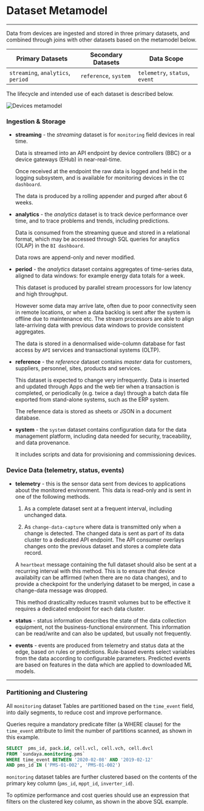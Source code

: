 # Dataset Metamodel
---

Data from devices are ingested and stored in three primary datasets, and combined through joins with other datasets based on the metamodel below.

Primary Datasets | Secondary Datasets | Data Scope
--- | --- | --- 
`streaming`, `analytics`, `period` | `reference`, `system` | `telemetry`, `status`, `event` |

The lifecycle and intended use of each dataset is described below.
 
![Devices metamodel](/images/dataset-metamodel.png)
### Ingestion & Storage

- **streaming** - the _streaming_ dataset is for `monitoring` field devices in real time. 

    Data is streamed into an API endpoint by device controllers (BBC) or a device gateways (EHub) in near-real-time. 

    Once received at the endpoint the raw data is logged and held in the logging subsystem, and is available for monitoring devices in the `OI dashboard`.
    
    The data is produced by a rolling appender and purged after about 6 weeks. 

- **analytics** - the _analytics_ dataset is to track device performance over time, and to trace problems and trends, including predictions.

    Data is consumed from the streaming queue and stored in a relational format, which may be accessed through SQL queries for anaytics (OLAP) in the `BI dashboard`.
    
    Data rows are append-only and never modified. 

    
- **period** - the _analytics_ dataset contains aggregates of time-series data, aligned to data windows: for example energy data totals for a week.

    This dataset is produced by parallel stream processors for low latency and high throughput. 

    However some data may arrive late, often due to poor connectivity seen in remote locations, or when a data backlog is sent after the system is offline due to maintenance etc. The stream processors are able to align late-arriving data with previous data windows to provide consistent aggregates.

    The data is stored in a denormalised wide-column database for fast access by `API` services and transactional systems (OLTP).

    
- **reference** - the _reference_ dataset contains _master_ data for customers, suppliers, personnel, sites, products and services. 

    This dataset is expected to change very infrequently. Data is inserted and updated through Apps and the web tier when a transaction is completed, or periodically (e.g. twice a day) through a batch data file exported from stand-alone systems, such as the ERP system. 
    
    The reference data is stored as sheets or JSON in a document database.

- **system** - the `system` dataset contains configuration data for the data management platform, including data needed for security, traceability, and data provenance. 

    It includes scripts and data for provisioning and commissioning devices.

### Device Data (telemetry, status, events)

- **telemetry** - this is the sensor data sent from devices to applications about the monitored environment. This data is read-only and is sent in one of the following methods.

    1. As a complete dataset sent at a frequent interval, including unchanged data.

    2. As `change-data-capture` where data is transmitted only when a change is detected. The changed data is sent as part of its data cluster to a dedicated API endpoint. The API consumer overlays changes onto the previous dataset and stores a complete data record.   
    
    A `heartbeat` message containing the full dataset should also be sent at a recurring interval with this method. This is to ensure that device availabilty can be affirmed (when there are no data changes), and to provide a checkpoint for the underlying dataset to be merged, in case a change-data message was dropped.

    This method drasticallty reduces trasmit volumes but to be effective it requires a dedicated endpoint for each data cluster.  

- **status** - status information describes the state of the data collection equipment, not the business-functional environment. This information can be read/write and can also be updated, but usually not frequently.
 
- **events** - events are produced from telemetry and status data at the edge, based on rules or predictions. Rule-based events select variables from the data according to configurable parameters. Predicted events are based on features in the data which are applied to downloaded ML models. 

---

### Partitioning and Clustering

All `monitoring` dataset Tables are partitioned based on the `time_event` field, into daily segments, to reduce cost and improve performance. 

Queries require a mandatory predicate filter (a WHERE clause) for the `time_event` attribute to limit the number of partitions scanned, as shown in this example.

```sql
SELECT 	pms_id, pack.id, cell.vcl, cell.vch, cell.dvcl
FROM `sundaya.monitoring.pms`
WHERE time_event BETWEEN '2020-02-08' AND '2019-02-12'
AND pms_id IN ('PMS-01-002', 'PMS-01-002')
```

`monitoring` dataset tables are further clustered based on the contents of the primary key column (`pms_id`, `mppt_id`, `inverter_id`).

To optimize performance and cost queries should use an expression that filters on the clustered key column, as shown in the above SQL example.
